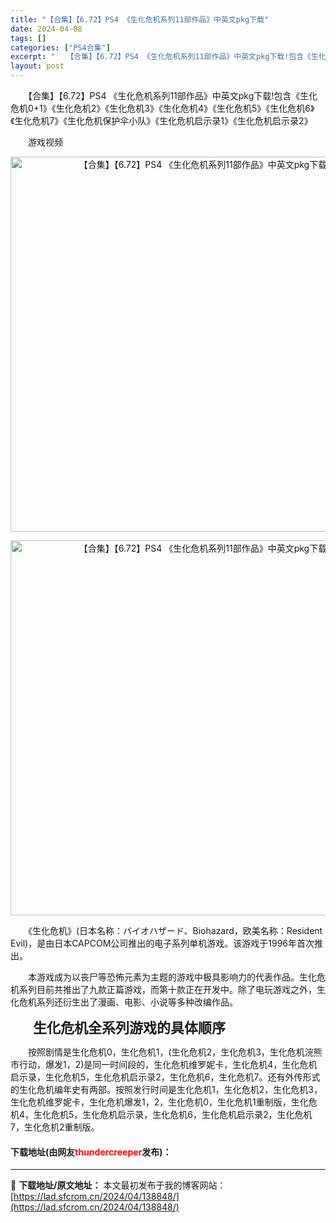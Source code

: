 ```yaml
---
title: "【合集】【6.72】PS4 《生化危机系列11部作品》中英文pkg下载"
date: 2024-04-08
tags: []
categories: ["PS4合集"]
excerpt: "　　【合集】【6.72】PS4 《生化危机系列11部作品》中英文pkg下载!包含《生化危机0+1》《生化危机2》《生化危机3》《生化危机4》《生化危机5》《生化危机6》《生化危机7》《生化危机保护伞小队》《生化危机启示录1》《生化危机启示录2》 　　游戏视频 　　《生化危机》(日本名称：バイオハザー&hellip;"
layout: post
---
```


 <p>　　【合集】【6.72】PS4 《生化危机系列11部作品》中英文pkg下载!包含《生化危机0+1》《生化危机2》《生化危机3》《生化危机4》《生化危机5》《生化危机6》《生化危机7》《生化危机保护伞小队》《生化危机启示录1》《生化危机启示录2》</p> <p>　　游戏视频</p> <p align="center"><img align="" border="0" src="https://www.2023game.com/d/file/p/2021/01-17/1de09d66268d828665b47ff8b12edc90.jpg" width="600" alt="【合集】【6.72】PS4 《生化危机系列11部作品》中英文pkg下载" /></p> <p align="center"><img align="" border="0" src="https://www.2023game.com/d/file/p/2021/01-17/996f118735d6b541c6eeac0e4af6a586.jpg" width="600" alt="【合集】【6.72】PS4 《生化危机系列11部作品》中英文pkg下载" /></p> <p>　　《生化危机》(日本名称：バイオハザード、Biohazard，欧美名称：Resident Evil)，是由日本CAPCOM公司推出的电子系列单机游戏。该游戏于1996年首次推出。</p> <p>　　本游戏成为以丧尸等恐怖元素为主题的游戏中极具影响力的代表作品。生化危机系列目前共推出了九款正篇游戏，而第十款正在开发中。除了电玩游戏之外，生化危机系列还衍生出了漫画、电影、小说等多种改编作品。</p> <p>　<strong><span style="font-size:22px;">　生化危机全系列游戏的具体顺序</span></strong></p> <p>　　按照剧情是生化危机0，生化危机1，(生化危机2，生化危机3，生化危机浣熊市行动，爆发1，2)是同一时间段的，生化危机维罗妮卡，生化危机4，生化危机启示录，生化危机5，生化危机启示录2，生化危机6，生化危机7。还有外传形式的生化危机编年史有两部。按照发行时间是生化危机1，生化危机2，生化危机3，生化危机维罗妮卡，生化危机爆发1，2，生化危机0，生化危机1重制版，生化危机4，生化危机5，生化危机启示录，生化危机6，生化危机启示录2，生化危机7，生化危机2重制版。</p> <p><h4>下载地址(由网友<font color="red">thundercreeper</font>发布)：</h4></p> 

---
📖 **下载地址/原文地址：** 本文最初发布于我的博客网站：[https://lad.sfcrom.cn/2024/04/138848/](https://lad.sfcrom.cn/2024/04/138848/)
